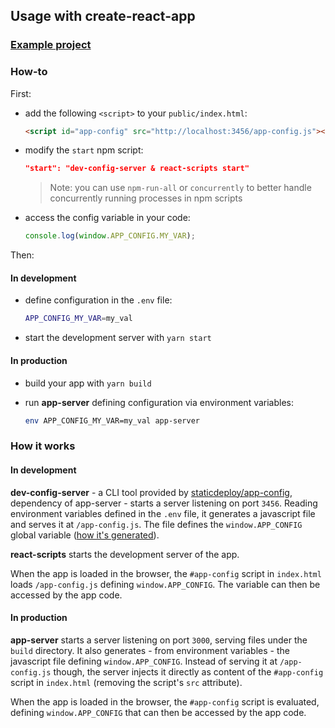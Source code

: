 ## Usage with create-react-app

### [Example project](../examples/create-react-app/)

### How-to

First:

- add the following `<script>` to your `public/index.html`:

  ```html
  <script id="app-config" src="http://localhost:3456/app-config.js"></script>
  ```

- modify the `start` npm script:

  ```json
  "start": "dev-config-server & react-scripts start"
  ```

  > Note: you can use `npm-run-all` or `concurrently` to better handle
  > concurrently running processes in npm scripts

- access the config variable in your code:
  ```js
  console.log(window.APP_CONFIG.MY_VAR);
  ```

Then:

#### In development

- define configuration in the `.env` file:

  ```sh
  APP_CONFIG_MY_VAR=my_val
  ```

- start the development server with `yarn start`

#### In production

- build your app with `yarn build`

- run **app-server** defining configuration via environment variables:
  ```sh
  env APP_CONFIG_MY_VAR=my_val app-server
  ```

### How it works

#### In development

**dev-config-server** - a CLI tool provided by
[staticdeploy/app-config](https://github.com/staticdeploy/app-config/),
dependency of app-server - starts a server listening on port `3456`. Reading
environment variables defined in the `.env` file, it generates a javascript file
and serves it at `/app-config.js`. The file defines the `window.APP_CONFIG`
global variable ([how it's generated](config-generation.md)).

**react-scripts** starts the development server of the app.

When the app is loaded in the browser, the `#app-config` script in `index.html`
loads `/app-config.js` defining `window.APP_CONFIG`. The variable can then be
accessed by the app code.

#### In production

**app-server** starts a server listening on port `3000`, serving files under the
`build` directory. It also generates - from environment variables - the
javascript file defining `window.APP_CONFIG`. Instead of serving it at
`/app-config.js` though, the server injects it directly as content of the
`#app-config` script in `index.html` (removing the script's `src` attribute).

When the app is loaded in the browser, the `#app-config` script is evaluated,
defining `window.APP_CONFIG` that can then be accessed by the app code.
